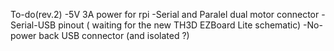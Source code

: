  To-do(rev.2)
 -5V 3A power for rpi
 -Serial and Paralel dual motor connector
 -Serial-USB pinout ( waiting for the new TH3D EZBoard Lite schematic)
 -No-power back USB connector (and isolated ?)

